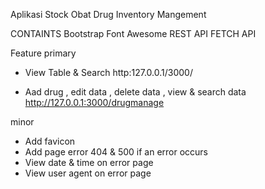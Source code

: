 Aplikasi Stock Obat
Drug Inventory Mangement


CONTAINTS
Bootstrap
Font Awesome
REST API
FETCH API

Feature
primary
- View Table & Search  http:127.0.0.1/3000/

- Aad drug , edit data , delete data , view & search data http://127.0.0.1:3000/drugmanage

minor
- Add favicon 
- Add page error 404 & 500  if an error occurs
- View date & time on error page
- View user agent on error page





